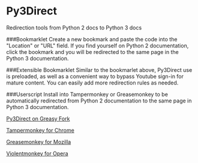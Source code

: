 # Py3Direct
Redirection tools from Python 2 docs to Python 3 docs

###Bookmarklet
Create a new bookmark and paste the code into the "Location" or "URL" field.
If you find yourself on Python 2 documentation, click the bookmark and you will 
be redirected to the same page in the Python 3 documentation.

###Extensible Bookmarklet
Similar to the bookmarlet above, Py3Direct use is preloaded, as well as a convenient way to bypass Youtube sign-in for mature content.
You can easily add more redirection rules as needed.

###Userscript
Install into Tampermonkey or Greasemonkey to be automatically redirected from Python 2 documentation to the same page in Python 3 documentation.

[Py3Direct on Greasy Fork](https://greasyfork.org/en/scripts/25869-py3direct)

[Tampermonkey for Chrome](https://chrome.google.com/webstore/detail/tampermonkey/dhdgffkkebhmkfjojejmpbldmpobfkfo?hl=en)

[Greasemonkey for Mozilla](https://addons.mozilla.org/en-US/firefox/addon/greasemonkey/)

[Violentmonkey for Opera](https://addons.opera.com/en/extensions/details/violent-monkey/)

